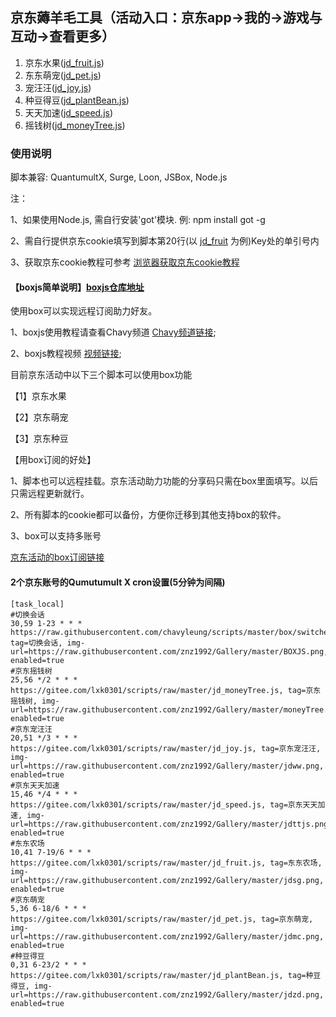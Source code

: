 ## 京东薅羊毛工具（活动入口：京东app->我的->游戏与互动->查看更多）

1.  京东水果([jd_fruit.js](https://gitee.com/lxk0301/scripts/raw/master/jd_fruit.js))
2.  东东萌宠([jd_pet.js](https://gitee.com/lxk0301/scripts/raw/master/jd_pet.js))
3.  宠汪汪([jd_joy.js](https://gitee.com/lxk0301/scripts/raw/master/jd_joy.js))
4.  种豆得豆([jd_plantBean.js](https://gitee.com/lxk0301/scripts/raw/master/jd_plantBean.js))
5.  天天加速([jd_speed.js](https://gitee.com/lxk0301/scripts/raw/master/jd_speed.js))
6.  摇钱树([jd_moneyTree.js](https://gitee.com/lxk0301/scripts/raw/master/jd_moneyTree.js))

### 使用说明

脚本兼容: QuantumultX, Surge, Loon, JSBox, Node.js 

注：

1、如果使用Node.js, 需自行安装'got'模块. 例: npm install got -g
   
2、需自行提供京东cookie填写到脚本第20行(以 [jd_fruit](https://gitee.com/lxk0301/scripts/blob/master/jd_fruit.js) 为例)Key处的单引号内
   
3、获取京东cookie教程可参考 [浏览器获取京东cookie教程](https://shimo.im/docs/CTwhjpG6ydvC3qJJ/)
   
#### 【boxjs简单说明】[boxjs仓库地址](https://github.com/chavyleung/scripts/)

使用box可以实现远程订阅助力好友。

1、boxjs使用教程请查看Chavy频道 [Chavy频道链接](https://t.me/chavyscripts);

2、boxjs教程视频 [视频链接](https://youtu.be/eIpBrRxiy0w);

目前京东活动中以下三个脚本可以使用box功能

【1】京东水果

【2】京东萌宠

【3】京东种豆

【用box订阅的好处】

 1、脚本也可以远程挂载。京东活动助力功能的分享码只需在box里面填写。以后只需远程更新就行。

 2、所有脚本的cookie都可以备份，方便你迁移到其他支持box的软件。

 3、box可以支持多账号
 
 [京东活动的box订阅链接](https://gitee.com/lxk0301/scripts/raw/master/lxk0301.boxjs.json)

#### 2个京东账号的Qumutumult X cron设置(5分钟为间隔)

```
[task_local]
#切换会话
30,59 1-23 * * * https://raw.githubusercontent.com/chavyleung/scripts/master/box/switcher/box.switcher.js, tag=切换会话, img-url=https://raw.githubusercontent.com/znz1992/Gallery/master/BOXJS.png, enabled=true
#京东摇钱树
25,56 */2 * * * https://gitee.com/lxk0301/scripts/raw/master/jd_moneyTree.js, tag=京东摇钱树, img-url=https://raw.githubusercontent.com/znz1992/Gallery/master/moneyTree.png, enabled=true
#京东宠汪汪
20,51 */3 * * * https://gitee.com/lxk0301/scripts/raw/master/jd_joy.js, tag=京东宠汪汪, img-url=https://raw.githubusercontent.com/znz1992/Gallery/master/jdww.png, enabled=true
#京东天天加速
15,46 */4 * * * https://gitee.com/lxk0301/scripts/raw/master/jd_speed.js, tag=京东天天加速, img-url=https://raw.githubusercontent.com/znz1992/Gallery/master/jdttjs.png, enabled=true
#东东农场
10,41 7-19/6 * * * https://gitee.com/lxk0301/scripts/raw/master/jd_fruit.js, tag=东东农场, img-url=https://raw.githubusercontent.com/znz1992/Gallery/master/jdsg.png, enabled=true
#京东萌宠
5,36 6-18/6 * * * https://gitee.com/lxk0301/scripts/raw/master/jd_pet.js, tag=京东萌宠, img-url=https://raw.githubusercontent.com/znz1992/Gallery/master/jdmc.png, enabled=true
#种豆得豆
0,31 6-23/2 * * * https://gitee.com/lxk0301/scripts/raw/master/jd_plantBean.js, tag=种豆得豆, img-url=https://raw.githubusercontent.com/znz1992/Gallery/master/jdzd.png, enabled=true
```